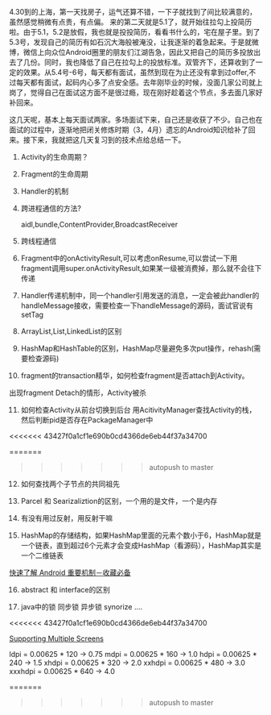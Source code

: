 ---
---

4.30到的上海，第一天找房子，运气还算不错，一下子就找到了间比较满意的，虽然感觉稍微有点贵，有点偏。
来的第二天就是5.1了，就开始往拉勾上投简历啦。由于5.1，5.2是放假，我也就是投投简历，看看书什么的，宅在屋子里。到了5.3号，发现自己的简历有如石沉大海般被淹没，让我逐渐的着急起来。于是就微博，微信上向众位Android圈里的朋友们江湖告急，因此又把自己的简历多投放出去了几份。同时，我也降低了自己在拉勾上的投放标准。双管齐下，还算收到了一定的效果。从5.4号-6号，每天都有面试，虽然到现在为止还没有拿到过offer,不过每天都有面试，起码内心多了点安全感。去年刚毕业的时候，没面几家公司就上岗了，觉得自己在面试这方面不是很过瘾，现在刚好趁着这个节点，多去面几家好补回来。

这几天呢，基本上每天面试两家。多场面试下来，自己还是收获了不少。自己也在面试的过程中，逐渐地把闭关修炼时期（3，4月）遗忘的Android知识给补了回来。接下来，我就把这几天复习到的技术点给总结一下。

1. Activity的生命周期？

2. Fragment的生命周期

3. Handler的机制

4. 跨进程通信的方法?
	
	aidl,bundle,ContentProvider,BroadcastReceiver

5. 跨线程通信

6. Fragment中的onActivityResult,可以考虑onResume,可以尝试一下用fragment调用super.onActivityResult,如果某一级被消费掉，那么就不会往下传递

7. Handler传递机制中，同一个handler引用发送的消息，一定会被此handler的handleMessage接收，需要检查一下handleMessage的源码，面试官说有setTag

8. ArrayList,List,LinkedList的区别

9. HashMap和HashTable的区别，HashMap尽量避免多次put操作，rehash(需要检查源码)

10. fragment的transaction精华，如何检查fragment是否attach到Activity。

出现fragment Detach的情形，Activity被杀

11. 如何检查Activity从前台切换到后台 	用AcitivityManager查找Activity的栈，然后判断pid是否存在PackageManager中

<<<<<<< 43427f0a1cf1e690b0cd4366de6eb44f37a34700

=======
>>>>>>> autopush to master
12. 如何查找两个子节点的共同祖先

13. Parcel 和 Searizaliztion的区别，一个用的是文件，一个是内存

14. 有没有用过反射，用反射干嘛

15. HashMap的存储结构，如果HashMap里面的元素个数小于6，HashMap就是一个链表，直到超过6个元素才会变成HashMap（看源码），HashMap其实是一个二维链表


[快速了解 Android 重要机制－收藏必备](http://gold.xitu.io/entry/56f0e148816dfa005181ab22)


16. abstract 和 interface的区别

17. java中的锁 同步锁 异步锁 synorize ....

<<<<<<< 43427f0a1cf1e690b0cd4366de6eb44f37a34700

[Supporting Multiple Screens](https://developer.android.com/guide/practices/screens_support.html)


ldpi = 0.00625 * 120 -> 0.75
mdpi = 0.00625 * 160 -> 1.0
hdpi = 0.00625 * 240 -> 1.5
xhdpi = 0.00625 * 320 -> 2.0
xxhdpi = 0.00625 * 480 -> 3.0
xxxhdpi = 0.00625 * 640 -> 4.0

=======
>>>>>>> autopush to master
